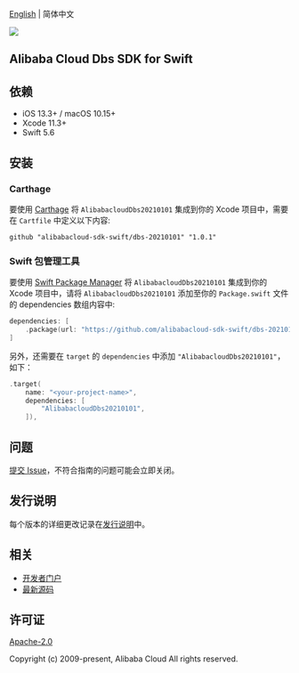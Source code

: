 [English](README.md) | 简体中文

![](https://aliyunsdk-pages.alicdn.com/icons/AlibabaCloud.svg)

## Alibaba Cloud Dbs SDK for Swift

## 依赖

- iOS 13.3+ / macOS 10.15+
- Xcode 11.3+
- Swift 5.6

## 安装

### Carthage

要使用 [Carthage](https://github.com/Carthage/Carthage) 将 `AlibabacloudDbs20210101` 集成到你的 Xcode 项目中，需要在 `Cartfile` 中定义以下内容:

```ogdl
github "alibabacloud-sdk-swift/dbs-20210101" "1.0.1"
```

### Swift 包管理工具

要使用 [Swift Package Manager](https://swift.org/package-manager/) 将 `AlibabacloudDbs20210101` 集成到你的 Xcode 项目中，请将 `AlibabacloudDbs20210101` 添加至你的 `Package.swift` 文件的 dependencies 数组内容中:

```swift
dependencies: [
    .package(url: "https://github.com/alibabacloud-sdk-swift/dbs-20210101.git", from: "1.0.1")
]
```

另外，还需要在 `target` 的 `dependencies` 中添加 `"AlibabacloudDbs20210101"`，如下：

```swift
.target(
    name: "<your-project-name>",
    dependencies: [
        "AlibabacloudDbs20210101",
    ]),
```

## 问题

[提交 Issue](https://github.com/alibabacloud-sdk-swift/dbs-20210101/issues/new)，不符合指南的问题可能会立即关闭。

## 发行说明

每个版本的详细更改记录在[发行说明](./ChangeLog.txt)中。

## 相关

* [开发者门户](https://next.api.aliyun.com/home)
* [最新源码](https://github.com/alibabacloud-sdk-swift/dbs-20210101)

## 许可证

[Apache-2.0](http://www.apache.org/licenses/LICENSE-2.0)

Copyright (c) 2009-present, Alibaba Cloud All rights reserved.

